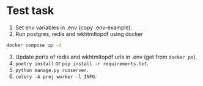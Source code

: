 # Test task

1. Set env variables in .env (copy .env-example).
2. Run postgres, redis and wkhtmltopdf using docker
```bash
docker compose up -d
```
3. Update ports of redis and wkhtmltopdf urls in .env (get from `docker ps`).
4. `poetry install` or `pip install -r requirements.txt`.
5. `python manage.py runserver`.
6. `celery -A proj worker -l INFO`.

